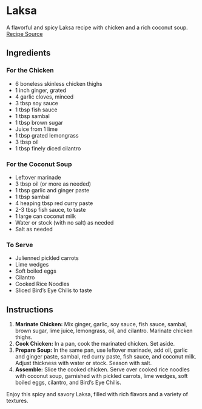 # Laksa

A flavorful and spicy Laksa recipe with chicken and a rich coconut soup. [Recipe Source](https://www.instagram.com/p/Cq3MLrYsyBf/)

## Ingredients

### For the Chicken

- 6 boneless skinless chicken thighs
- 1 inch ginger, grated
- 4 garlic cloves, minced
- 3 tbsp soy sauce
- 1 tbsp fish sauce
- 1 tbsp sambal
- 1 tbsp brown sugar
- Juice from 1 lime
- 1 tbsp grated lemongrass
- 3 tbsp oil
- 1 tbsp finely diced cilantro

### For the Coconut Soup

- Leftover marinade
- 3 tbsp oil (or more as needed)
- 1 tbsp garlic and ginger paste
- 1 tbsp sambal
- 4 heaping tbsp red curry paste
- 2-3 tbsp fish sauce, to taste
- 1 large can coconut milk
- Water or stock (with no salt) as needed
- Salt as needed

### To Serve

- Julienned pickled carrots
- Lime wedges
- Soft boiled eggs
- Cilantro
- Cooked Rice Noodles
- Sliced Bird’s Eye Chilis to taste

## Instructions

1. **Marinate Chicken:** Mix ginger, garlic, soy sauce, fish sauce, sambal, brown sugar, lime juice, lemongrass, oil, and cilantro. Marinate chicken thighs.
2. **Cook Chicken:** In a pan, cook the marinated chicken. Set aside.
3. **Prepare Soup:** In the same pan, use leftover marinade, add oil, garlic and ginger paste, sambal, red curry paste, fish sauce, and coconut milk. Adjust thickness with water or stock. Season with salt.
4. **Assemble:** Slice the cooked chicken. Serve over cooked rice noodles with coconut soup, garnished with pickled carrots, lime wedges, soft boiled eggs, cilantro, and Bird’s Eye Chilis.

Enjoy this spicy and savory Laksa, filled with rich flavors and a variety of textures.
